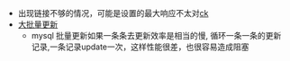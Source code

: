 - 出现链接不够的情况，可能是设置的最大响应不太对[ck](https://blog.csdn.net/chenxun1522/article/details/100716954?spm=1001.2101.3001.6650.1&utm_medium=distribute.pc_relevant.none-task-blog-2%7Edefault%7ECTRLIST%7ERate-1-100716954-blog-99647260.235%5Ev29%5Epc_relevant_default_base3&depth_1-utm_source=distribute.pc_relevant.none-task-blog-2%7Edefault%7ECTRLIST%7ERate-1-100716954-blog-99647260.235%5Ev29%5Epc_relevant_default_base3&utm_relevant_index=2)
- [大批量更新](https://blog.csdn.net/Carey_Lu/article/details/118793662?ops_request_misc=%257B%2522request%255Fid%2522%253A%2522168189183316800188523287%2522%252C%2522scm%2522%253A%252220140713.130102334..%2522%257D&request_id=168189183316800188523287&biz_id=0&utm_medium=distribute.pc_search_result.none-task-blog-2~all~sobaiduend~default-2-118793662-null-null.142^v84^control_2,239^v2^insert_chatgpt&utm_term=mysql%20%E5%A4%A7%E6%89%B9%E9%87%8F%E7%9A%84%E6%95%B0%E6%8D%AE%E6%9B%B4%E6%96%B0&spm=1018.2226.3001.4187)
  - mysql 批量更新如果一条条去更新效率是相当的慢, 循环一条一条的更新记录,一条记录update一次，这样性能很差，也很容易造成阻塞